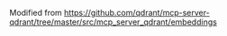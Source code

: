 Modified from https://github.com/qdrant/mcp-server-qdrant/tree/master/src/mcp_server_qdrant/embeddings